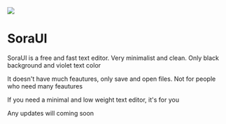    <img src="New Project.png">

# SoraUI

SoraUI is a free and fast text editor. Very minimalist and clean. Only black background and violet text color

It doesn't have much feautures, only save and open files. Not for people who need many feautures

If you need a minimal and low weight text editor, it's for you

Any updates will coming soon 
